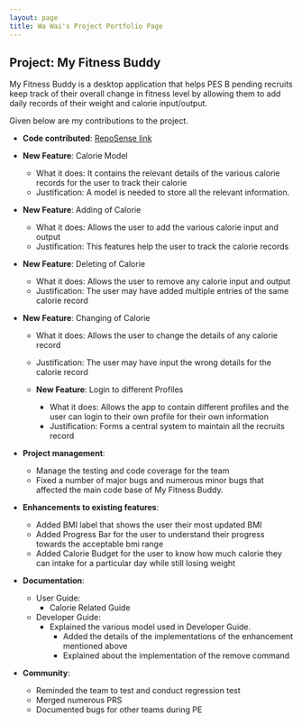 ```yaml
---
layout: page
title: Wa Wai's Project Portfolio Page
---
```


## Project: My Fitness Buddy

My Fitness Buddy is a desktop application that helps PES B pending recruits keep track of their
overall change in fitness level by allowing them to add daily records of their weight and calorie input/output.  

Given below are my contributions to the project.
* **Code contributed**: [RepoSense link](https://nus-cs2103-ay2021s1.github.io/tp-dashboard/#breakdown=true&search=wayne987)
* **New Feature**: Calorie Model
  * What it does: It contains the relevant details of the various calorie records for the user to track their calorie
  * Justification: A model is needed to store all the relevant information.

* **New Feature**: Adding of Calorie
  * What it does: Allows the user to add the various calorie input and output
  * Justification: This features help the user to track the calorie records
  
* **New Feature**: Deleting of Calorie
  * What it does: Allows the user to remove any calorie input and output
  * Justification: The user may have added multiple entries of the same calorie record

* **New Feature**: Changing of Calorie
  * What it does: Allows the user to change the details of any calorie record
  * Justification: The user may have input the wrong details for the calorie record
  
  * **New Feature**: Login to different Profiles
    * What it does: Allows the app to contain different profiles and the user can login to their own profile for their own information
    * Justification: Forms a central system to maintain all the recruits record

* **Project management**:
  * Manage the testing and code coverage for the team
  * Fixed a number of major bugs and numerous minor bugs
  that affected the main code base of My Fitness Buddy.
  
* **Enhancements to existing features**:
  * Added BMI label that shows the user their most updated BMI
  * Added Progress Bar for the user to understand their progress towards the acceptable bmi range
  * Added Calorie Budget for the user to know how much calorie they can intake for a particular day while still losing weight
  
* **Documentation**:
  * User Guide:
    * Calorie Related Guide
  * Developer Guide:
    * Explained the various model used in Developer Guide.
      * Added the details of the implementations of the enhancement mentioned above
       * Explained about the implementation of the remove command
    
* **Community**:
  * Reminded the team to test and conduct regression test
  * Merged numerous PRS
  * Documented bugs for other teams during PE
